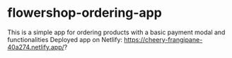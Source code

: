 # flowershop-ordering-app
This is a simple app for ordering products with a basic payment modal and functionalities
Deployed app on Netlify: https://cheery-frangipane-40a274.netlify.app/?
